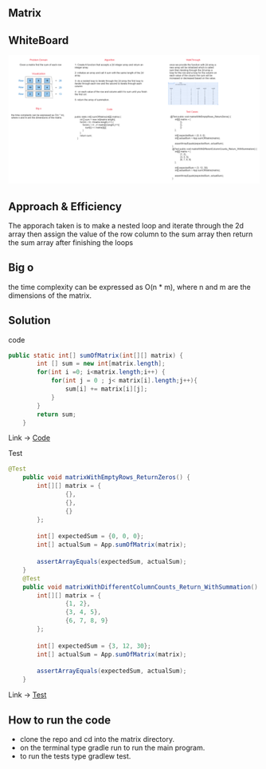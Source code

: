 ## Matrix

## WhiteBoard
![Matrix](./matrix.png)

## Approach & Efficiency

The apporach taken is to make a nested loop and iterate through the 2d array 
then assign the value of the row column to the sum array then return the sum array after finishing the loops

## Big o
the time complexity can be expressed as O(n * m), where n and m are the dimensions of the matrix.

## Solution
code 
```java
public static int[] sumOfMatrix(int[][] matrix) {
        int [] sum = new int[matrix.length];
        for(int i =0; i<matrix.length;i++) {
            for(int j = 0 ; j< matrix[i].length;j++){
                sum[i] += matrix[i][j];
            }
        }
        return sum;
    }
```
Link -> [Code](./app/src/main/java/matrix/App.java)

Test
```java
@Test
    public void matrixWithEmptyRows_ReturnZeros() {
        int[][] matrix = {
                {},
                {},
                {}
        };

        int[] expectedSum = {0, 0, 0};
        int[] actualSum = App.sumOfMatrix(matrix);

        assertArrayEquals(expectedSum, actualSum);
    }
    @Test
    public void matrixWithDifferentColumnCounts_Return_WithSummation() {
        int[][] matrix = {
                {1, 2},
                {3, 4, 5},
                {6, 7, 8, 9}
        };

        int[] expectedSum = {3, 12, 30};
        int[] actualSum = App.sumOfMatrix(matrix);

        assertArrayEquals(expectedSum, actualSum);
    }
```
Link -> [Test](./app/src/test/java/matrix/AppTest.java)
## How to run the code
- clone the repo and cd into the matrix directory.
- on the terminal type gradle run to run the main program.
- to run the tests type gradlew test.